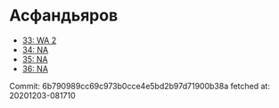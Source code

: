 # Асфандьяров
- [33: WA 2](33.md)
- [34: NA](34.md)
- [35: NA](35.md)
- [36: NA](36.md)

Commit: 6b790989cc69c973b0cce4e5bd2b97d71900b38a
 fetched at: 20201203-081710
